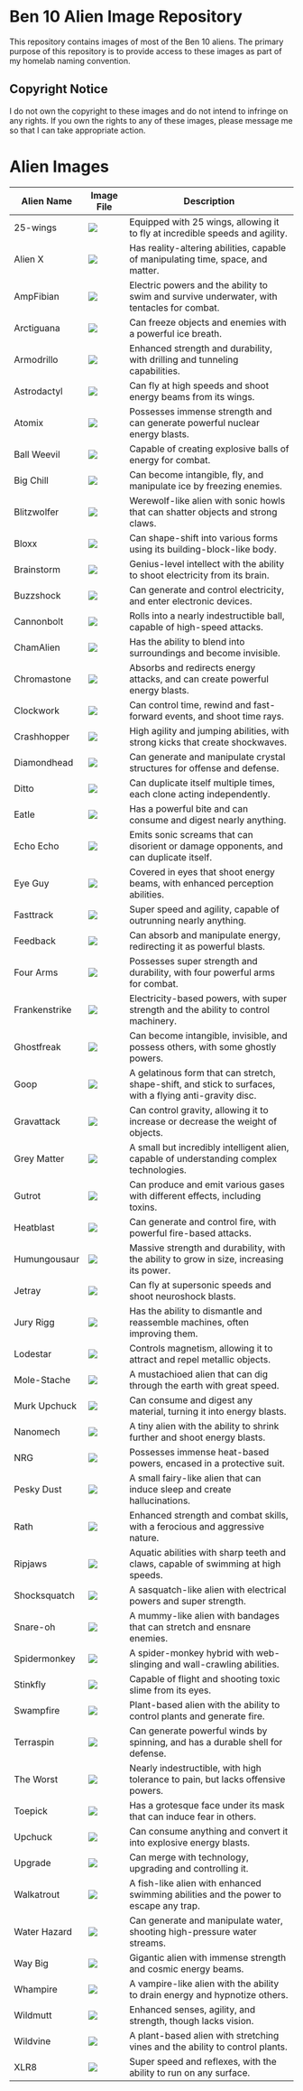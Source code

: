 # Ben 10 Alien Image Repository

This repository contains images of most of the Ben 10 aliens. The primary purpose of this repository is to provide access to these images as part of my homelab naming convention.

## Copyright Notice

I do not own the copyright to these images and do not intend to infringe on any rights. If you own the rights to any of these images, please message me so that I can take appropriate action.

# Alien Images

| Alien Name    | Image File                                                                                                                     | **Description**                                                                                          |
| ------------- | ------------------------------------------------------------------------------------------------------------------------------ | -------------------------------------------------------------------------------------------------------- |
| 25-wings      | [![](https://github.com/ru4en/ben10/raw/main/25-wings.png)](https://github.com/ru4en/ben10/blob/main/25-wings.png)             | Equipped with 25 wings, allowing it to fly at incredible speeds and agility.                             |
| Alien X       | [![](https://github.com/ru4en/ben10/raw/main/Alien%20X.png)](https://github.com/ru4en/ben10/blob/main/Alien%20X.png)           | Has reality-altering abilities, capable of manipulating time, space, and matter.                         |
| AmpFibian     | [![](https://github.com/ru4en/ben10/raw/main/AmpFibian.png)](https://github.com/ru4en/ben10/blob/main/AmpFibian.png)           | Electric powers and the ability to swim and survive underwater, with tentacles for combat.               |
| Arctiguana    | [![](https://github.com/ru4en/ben10/raw/main/Arctiguana.png)](https://github.com/ru4en/ben10/blob/main/Arctiguana.png)         | Can freeze objects and enemies with a powerful ice breath.                                               |
| Armodrillo    | [![](https://github.com/ru4en/ben10/raw/main/Armodrillo.png)](https://github.com/ru4en/ben10/blob/main/Armodrillo.png)         | Enhanced strength and durability, with drilling and tunneling capabilities.                              |
| Astrodactyl   | [![](https://github.com/ru4en/ben10/raw/main/Astrodactyl.png)](https://github.com/ru4en/ben10/blob/main/Astrodactyl.png)       | Can fly at high speeds and shoot energy beams from its wings.                                            |
| Atomix        | [![](https://github.com/ru4en/ben10/raw/main/Atomix.png)](https://github.com/ru4en/ben10/blob/main/Atomix.png)                 | Possesses immense strength and can generate powerful nuclear energy blasts.                              |
| Ball Weevil   | [![](https://github.com/ru4en/ben10/raw/main/Ball%20Weevil.png)](https://github.com/ru4en/ben10/blob/main/Ball%20Weevil.png)   | Capable of creating explosive balls of energy for combat.                                                |
| Big Chill     | [![](https://github.com/ru4en/ben10/raw/main/Big%20Chill.png)](https://github.com/ru4en/ben10/blob/main/Big%20Chill.png)       | Can become intangible, fly, and manipulate ice by freezing enemies.                                      |
| Blitzwolfer   | [![](https://github.com/ru4en/ben10/raw/main/Blitzwolfer.png)](https://github.com/ru4en/ben10/blob/main/Blitzwolfer.png)       | Werewolf-like alien with sonic howls that can shatter objects and strong claws.                          |
| Bloxx         | [![](https://github.com/ru4en/ben10/raw/main/Bloxx.png)](https://github.com/ru4en/ben10/blob/main/Bloxx.png)                   | Can shape-shift into various forms using its building-block-like body.                                   |
| Brainstorm    | [![](https://github.com/ru4en/ben10/raw/main/Brainstorm.png)](https://github.com/ru4en/ben10/blob/main/Brainstorm.png)         | Genius-level intellect with the ability to shoot electricity from its brain.                             |
| Buzzshock     | [![](https://github.com/ru4en/ben10/raw/main/Buzzshock.png)](https://github.com/ru4en/ben10/blob/main/Buzzshock.png)           | Can generate and control electricity, and enter electronic devices.                                      |
| Cannonbolt    | [![](https://github.com/ru4en/ben10/raw/main/Cannonbolt.png)](https://github.com/ru4en/ben10/blob/main/Cannonbolt.png)         | Rolls into a nearly indestructible ball, capable of high-speed attacks.                                  |
| ChamAlien     | [![](https://github.com/ru4en/ben10/raw/main/ChamAlien.png)](https://github.com/ru4en/ben10/blob/main/ChamAlien.png)           | Has the ability to blend into surroundings and become invisible.                                         |
| Chromastone   | [![](https://github.com/ru4en/ben10/raw/main/Chromastone.png)](https://github.com/ru4en/ben10/blob/main/Chromastone.png)       | Absorbs and redirects energy attacks, and can create powerful energy blasts.                             |
| Clockwork     | [![](https://github.com/ru4en/ben10/raw/main/Clockwork.png)](https://github.com/ru4en/ben10/blob/main/Clockwork.png)           | Can control time, rewind and fast-forward events, and shoot time rays.                                   |
| Crashhopper   | [![](https://github.com/ru4en/ben10/raw/main/Crashhopper.png)](https://github.com/ru4en/ben10/blob/main/Crashhopper.png)       | High agility and jumping abilities, with strong kicks that create shockwaves.                            |
| Diamondhead   | [![](https://github.com/ru4en/ben10/raw/main/Diamondhead.png)](https://github.com/ru4en/ben10/blob/main/Diamondhead.png)       | Can generate and manipulate crystal structures for offense and defense.                                  |
| Ditto         | [![](https://github.com/ru4en/ben10/raw/main/Ditto.png)](https://github.com/ru4en/ben10/blob/main/Ditto.png)                   | Can duplicate itself multiple times, each clone acting independently.                                    |
| Eatle         | [![](https://github.com/ru4en/ben10/raw/main/Eatle.png)](https://github.com/ru4en/ben10/blob/main/Eatle.png)                   | Has a powerful bite and can consume and digest nearly anything.                                          |
| Echo Echo     | [![](https://github.com/ru4en/ben10/raw/main/Echo%20Echo.png)](https://github.com/ru4en/ben10/blob/main/Echo%20Echo.png)       | Emits sonic screams that can disorient or damage opponents, and can duplicate itself.                    |
| Eye Guy       | [![](https://github.com/ru4en/ben10/raw/main/Eye%20Guy.png)](https://github.com/ru4en/ben10/blob/main/Eye%20Guy.png)           | Covered in eyes that shoot energy beams, with enhanced perception abilities.                             |
| Fasttrack     | [![](https://github.com/ru4en/ben10/raw/main/Fasttrack.png)](https://github.com/ru4en/ben10/blob/main/Fasttrack.png)           | Super speed and agility, capable of outrunning nearly anything.                                          |
| Feedback      | [![](https://github.com/ru4en/ben10/raw/main/Feedback.png)](https://github.com/ru4en/ben10/blob/main/Feedback.png)             | Can absorb and manipulate energy, redirecting it as powerful blasts.                                     |
| Four Arms     | [![](https://github.com/ru4en/ben10/raw/main/Four%20Arms.png)](https://github.com/ru4en/ben10/blob/main/Four%20Arms.png)       | Possesses super strength and durability, with four powerful arms for combat.                             |
| Frankenstrike | [![](https://github.com/ru4en/ben10/raw/main/Frankenstrike.png)](https://github.com/ru4en/ben10/blob/main/Frankenstrike.png)   | Electricity-based powers, with super strength and the ability to control machinery.                      |
| Ghostfreak    | [![](https://github.com/ru4en/ben10/raw/main/Ghostfreak.png)](https://github.com/ru4en/ben10/blob/main/Ghostfreak.png)         | Can become intangible, invisible, and possess others, with some ghostly powers.                          |
| Goop          | [![](https://github.com/ru4en/ben10/raw/main/Goop.png)](https://github.com/ru4en/ben10/blob/main/Goop.png)                     | A gelatinous form that can stretch, shape-shift, and stick to surfaces, with a flying anti-gravity disc. |
| Gravattack    | [![](https://github.com/ru4en/ben10/raw/main/Gravattack.png)](https://github.com/ru4en/ben10/blob/main/Gravattack.png)         | Can control gravity, allowing it to increase or decrease the weight of objects.                          |
| Grey Matter   | [![](https://github.com/ru4en/ben10/raw/main/Grey%20Matter.png)](https://github.com/ru4en/ben10/blob/main/Grey%20Matter.png)   | A small but incredibly intelligent alien, capable of understanding complex technologies.                 |
| Gutrot        | [![](https://github.com/ru4en/ben10/raw/main/Gutrot.png)](https://github.com/ru4en/ben10/blob/main/Gutrot.png)                 | Can produce and emit various gases with different effects, including toxins.                             |
| Heatblast     | [![](https://github.com/ru4en/ben10/raw/main/Heatblast.png)](https://github.com/ru4en/ben10/blob/main/Heatblast.png)           | Can generate and control fire, with powerful fire-based attacks.                                         |
| Humungousaur  | [![](https://github.com/ru4en/ben10/raw/main/Humungousaur.png)](https://github.com/ru4en/ben10/blob/main/Humungousaur.png)     | Massive strength and durability, with the ability to grow in size, increasing its power.                 |
| Jetray        | [![](https://github.com/ru4en/ben10/raw/main/Jetray.png)](https://github.com/ru4en/ben10/blob/main/Jetray.png)                 | Can fly at supersonic speeds and shoot neuroshock blasts.                                                |
| Jury Rigg     | [![](https://github.com/ru4en/ben10/raw/main/Jury%20Rigg.png)](https://github.com/ru4en/ben10/blob/main/Jury%20Rigg.png)       | Has the ability to dismantle and reassemble machines, often improving them.                              |
| Lodestar      | [![](https://github.com/ru4en/ben10/raw/main/Lodestar.png)](https://github.com/ru4en/ben10/blob/main/Lodestar.png)             | Controls magnetism, allowing it to attract and repel metallic objects.                                   |
| Mole-Stache   | [![](https://github.com/ru4en/ben10/raw/main/Mole-Stache.png)](https://github.com/ru4en/ben10/blob/main/Mole-Stache.png)       | A mustachioed alien that can dig through the earth with great speed.                                     |
| Murk Upchuck  | [![](https://github.com/ru4en/ben10/raw/main/Murk%20Upchuck.png)](https://github.com/ru4en/ben10/blob/main/Murk%20Upchuck.png) | Can consume and digest any material, turning it into energy blasts.                                      |
| Nanomech      | [![](https://github.com/ru4en/ben10/raw/main/Nanomech.png)](https://github.com/ru4en/ben10/blob/main/Nanomech.png)             | A tiny alien with the ability to shrink further and shoot energy blasts.                                 |
| NRG           | [![](https://github.com/ru4en/ben10/raw/main/NRG.png)](https://github.com/ru4en/ben10/blob/main/NRG.png)                       | Possesses immense heat-based powers, encased in a protective suit.                                       |
| Pesky Dust    | [![](https://github.com/ru4en/ben10/raw/main/Pesky%20Dust.png)](https://github.com/ru4en/ben10/blob/main/Pesky%20Dust.png)     | A small fairy-like alien that can induce sleep and create hallucinations.                                |
| Rath          | [![](https://github.com/ru4en/ben10/raw/main/Rath.png)](https://github.com/ru4en/ben10/blob/main/Rath.png)                     | Enhanced strength and combat skills, with a ferocious and aggressive nature.                             |
| Ripjaws       | [![](https://github.com/ru4en/ben10/raw/main/Ripjaws.png)](https://github.com/ru4en/ben10/blob/main/Ripjaws.png)               | Aquatic abilities with sharp teeth and claws, capable of swimming at high speeds.                        |
| Shocksquatch  | [![](https://github.com/ru4en/ben10/raw/main/Shocksquatch.png)](https://github.com/ru4en/ben10/blob/main/Shocksquatch.png)     | A sasquatch-like alien with electrical powers and super strength.                                        |
| Snare-oh      | [![](https://github.com/ru4en/ben10/raw/main/Snare-oh.png)](https://github.com/ru4en/ben10/blob/main/Snare-oh.png)             | A mummy-like alien with bandages that can stretch and ensnare enemies.                                   |
| Spidermonkey  | [![](https://github.com/ru4en/ben10/raw/main/Spidermonkey.png)](https://github.com/ru4en/ben10/blob/main/Spidermonkey.png)     | A spider-monkey hybrid with web-slinging and wall-crawling abilities.                                    |
| Stinkfly      | [![](https://github.com/ru4en/ben10/raw/main/Stinkfly.png)](https://github.com/ru4en/ben10/blob/main/Stinkfly.png)             | Capable of flight and shooting toxic slime from its eyes.                                                |
| Swampfire     | [![](https://github.com/ru4en/ben10/raw/main/Swampfire.png)](https://github.com/ru4en/ben10/blob/main/Swampfire.png)           | Plant-based alien with the ability to control plants and generate fire.                                  |
| Terraspin     | [![](https://github.com/ru4en/ben10/raw/main/Terraspin.png)](https://github.com/ru4en/ben10/blob/main/Terraspin.png)           | Can generate powerful winds by spinning, and has a durable shell for defense.                            |
| The Worst     | [![](https://github.com/ru4en/ben10/raw/main/The%20Worst.png)](https://github.com/ru4en/ben10/blob/main/The%20Worst.png)       | Nearly indestructible, with high tolerance to pain, but lacks offensive powers.                          |
| Toepick       | [![](https://github.com/ru4en/ben10/raw/main/Toepick.png)](https://github.com/ru4en/ben10/blob/main/Toepick.png)               | Has a grotesque face under its mask that can induce fear in others.                                      |
| Upchuck       | [![](https://github.com/ru4en/ben10/raw/main/Upchuck.png)](https://github.com/ru4en/ben10/blob/main/Upchuck.png)               | Can consume anything and convert it into explosive energy blasts.                                        |
| Upgrade       | [![](https://github.com/ru4en/ben10/raw/main/Upgrade.png)](https://github.com/ru4en/ben10/blob/main/Upgrade.png)               | Can merge with technology, upgrading and controlling it.                                                 |
| Walkatrout    | [![](https://github.com/ru4en/ben10/raw/main/Walkatrout.png)](https://github.com/ru4en/ben10/blob/main/Walkatrout.png)         | A fish-like alien with enhanced swimming abilities and the power to escape any trap.                     |
| Water Hazard  | [![](https://github.com/ru4en/ben10/raw/main/Water%20Hazard.png)](https://github.com/ru4en/ben10/blob/main/Water%20Hazard.png) | Can generate and manipulate water, shooting high-pressure water streams.                                 |
| Way Big       | [![](https://github.com/ru4en/ben10/raw/main/Way%20Big.png)](https://github.com/ru4en/ben10/blob/main/Way%20Big.png)           | Gigantic alien with immense strength and cosmic energy beams.                                            |
| Whampire      | [![](https://github.com/ru4en/ben10/raw/main/Whampire.png)](https://github.com/ru4en/ben10/blob/main/Whampire.png)             | A vampire-like alien with the ability to drain energy and hypnotize others.                              |
| Wildmutt      | [![](https://github.com/ru4en/ben10/raw/main/Wildmutt.png)](https://github.com/ru4en/ben10/blob/main/Wildmutt.png)             | Enhanced senses, agility, and strength, though lacks vision.                                             |
| Wildvine      | [![](https://github.com/ru4en/ben10/raw/main/Wildvine.png)](https://github.com/ru4en/ben10/blob/main/Wildvine.png)             | A plant-based alien with stretching vines and the ability to control plants.                             |
| XLR8          | [![](https://github.com/ru4en/ben10/raw/main/XLR8.png)](https://github.com/ru4en/ben10/blob/main/XLR8.png)                     | Super speed and reflexes, with the ability to run on any surface.                                        |

